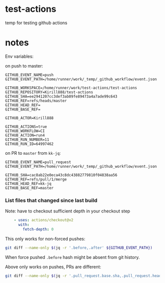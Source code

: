 # test-actions
temp for testing github actions

# notes

Env variables:

on push to master:

```
GITHUB_EVENT_NAME=push
GITHUB_EVENT_PATH=/home/runner/work/_temp/_github_workflow/event.json

GITHUB_WORKSPACE=/home/runner/work/test-actions/test-actions
GITHUB_REPOSITORY=Kirill888/test-actions
GITHUB_SHA=ee2941207cc3def3ab09fe89473a4a7ade99c643
GITHUB_REF=refs/heads/master
GITHUB_HEAD_REF=
GITHUB_BASE_REF=

GITHUB_ACTOR=Kirill888

GITHUB_ACTIONS=true
GITHUB_WORKFLOW=CI
GITHUB_ACTION=run4
GITHUB_RUN_NUMBER=11
GITHUB_RUN_ID=64997462
```

on PR to `master` from `kk-jq`:

```
GITHUB_EVENT_NAME=pull_request
GITHUB_EVENT_PATH=/home/runner/work/_temp/_github_workflow/event.json

GITHUB_SHA=cac8ab22e0eca43c8dc43882779810f04838aa56
GITHUB_REF=refs/pull/1/merge
GITHUB_HEAD_REF=kk-jq
GITHUB_BASE_REF=master
```


### List files that changed since last build

Note: have to checkout sufficient depth in your checkout step

```yaml
    - uses: actions/checkout@v2
      with:
        fetch-depth: 0
```

This only works for non-forced pushes:

```bash
git diff --name-only $(jq -r '.before,.after' ${GITHUB_EVENT_PATH})
```

When force pushed `.before` hash might be absent from git history.

Above only works on pushes, PRs are different:

```bash
git diff --name-only $(jq -r '.pull_request.base.sha,.pull_request.head.sha' ${GITHUB_EVENT_PATH})
```
